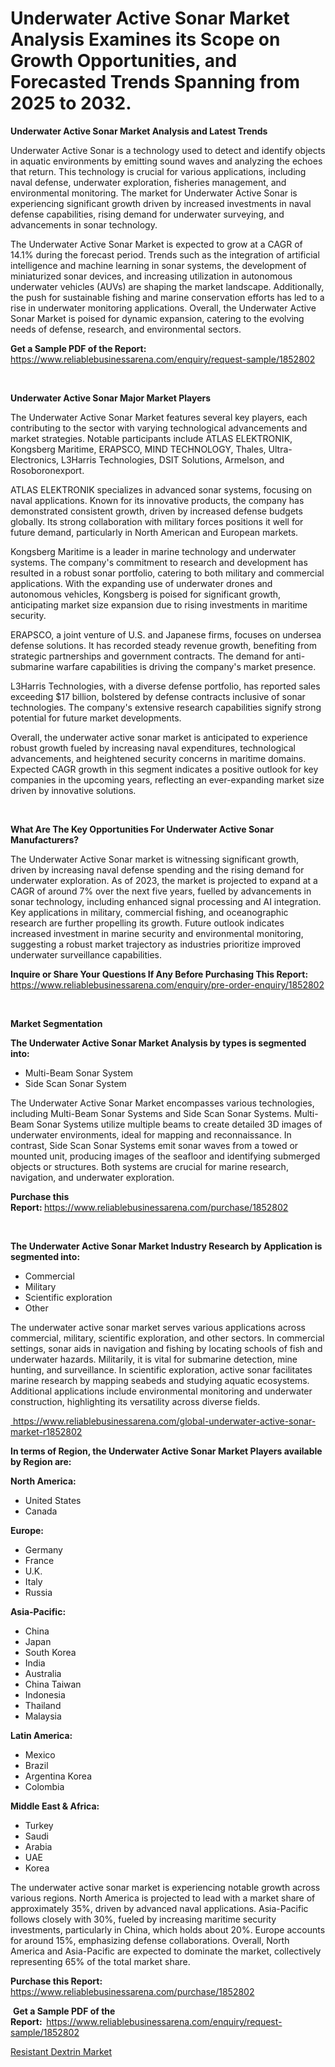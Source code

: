 <p><h1>Underwater Active Sonar Market Analysis Examines its Scope on Growth Opportunities, and Forecasted Trends Spanning from 2025 to 2032.</h1></p><p><strong>Underwater Active Sonar Market Analysis and Latest Trends</strong></p>
<p><p>Underwater Active Sonar is a technology used to detect and identify objects in aquatic environments by emitting sound waves and analyzing the echoes that return. This technology is crucial for various applications, including naval defense, underwater exploration, fisheries management, and environmental monitoring. The market for Underwater Active Sonar is experiencing significant growth driven by increased investments in naval defense capabilities, rising demand for underwater surveying, and advancements in sonar technology.</p><p>The Underwater Active Sonar Market is expected to grow at a CAGR of 14.1% during the forecast period. Trends such as the integration of artificial intelligence and machine learning in sonar systems, the development of miniaturized sonar devices, and increasing utilization in autonomous underwater vehicles (AUVs) are shaping the market landscape. Additionally, the push for sustainable fishing and marine conservation efforts has led to a rise in underwater monitoring applications. Overall, the Underwater Active Sonar Market is poised for dynamic expansion, catering to the evolving needs of defense, research, and environmental sectors.</p></p>
<p><strong>Get a Sample PDF of the Report:&nbsp;</strong> <a href="https://www.reliablebusinessarena.com/enquiry/request-sample/1852802?utm_campaign=2645&utm_medium=2&utm_source=Github&utm_content=ia&utm_term=28022025&utm_id=underwater-active-sonar">https://www.reliablebusinessarena.com/enquiry/request-sample/1852802</a></p>
<p>&nbsp;</p>
<p><strong>Underwater Active Sonar Major Market Players</strong></p>
<p><p>The Underwater Active Sonar Market features several key players, each contributing to the sector with varying technological advancements and market strategies. Notable participants include ATLAS ELEKTRONIK, Kongsberg Maritime, ERAPSCO, MIND TECHNOLOGY, Thales, Ultra-Electronics, L3Harris Technologies, DSIT Solutions, Armelson, and Rosoboronexport.</p><p>ATLAS ELEKTRONIK specializes in advanced sonar systems, focusing on naval applications. Known for its innovative products, the company has demonstrated consistent growth, driven by increased defense budgets globally. Its strong collaboration with military forces positions it well for future demand, particularly in North American and European markets.</p><p>Kongsberg Maritime is a leader in marine technology and underwater systems. The company's commitment to research and development has resulted in a robust sonar portfolio, catering to both military and commercial applications. With the expanding use of underwater drones and autonomous vehicles, Kongsberg is poised for significant growth, anticipating market size expansion due to rising investments in maritime security.</p><p>ERAPSCO, a joint venture of U.S. and Japanese firms, focuses on undersea defense solutions. It has recorded steady revenue growth, benefiting from strategic partnerships and government contracts. The demand for anti-submarine warfare capabilities is driving the company's market presence.</p><p>L3Harris Technologies, with a diverse defense portfolio, has reported sales exceeding $17 billion, bolstered by defense contracts inclusive of sonar technologies. The company's extensive research capabilities signify strong potential for future market developments.</p><p>Overall, the underwater active sonar market is anticipated to experience robust growth fueled by increasing naval expenditures, technological advancements, and heightened security concerns in maritime domains. Expected CAGR growth in this segment indicates a positive outlook for key companies in the upcoming years, reflecting an ever-expanding market size driven by innovative solutions.</p></p>
<p>&nbsp;</p>
<p><strong>What Are The Key Opportunities For Underwater Active Sonar Manufacturers?</strong></p>
<p><p>The Underwater Active Sonar market is witnessing significant growth, driven by increasing naval defense spending and the rising demand for underwater exploration. As of 2023, the market is projected to expand at a CAGR of around 7% over the next five years, fuelled by advancements in sonar technology, including enhanced signal processing and AI integration. Key applications in military, commercial fishing, and oceanographic research are further propelling its growth. Future outlook indicates increased investment in marine security and environmental monitoring, suggesting a robust market trajectory as industries prioritize improved underwater surveillance capabilities.</p></p>
<p><strong>Inquire or Share Your Questions If Any Before Purchasing This Report:</strong> <a href="https://www.reliablebusinessarena.com/enquiry/pre-order-enquiry/1852802?utm_campaign=2645&utm_medium=2&utm_source=Github&utm_content=ia&utm_term=28022025&utm_id=underwater-active-sonar">https://www.reliablebusinessarena.com/enquiry/pre-order-enquiry/1852802</a></p>
<p>&nbsp;</p>
<p><strong>Market Segmentation</strong></p>
<p><strong>The Underwater Active Sonar Market Analysis by types is segmented into:</strong></p>
<p><ul><li>Multi-Beam Sonar System</li><li>Side Scan Sonar System</li></ul></p>
<p><p>The Underwater Active Sonar Market encompasses various technologies, including Multi-Beam Sonar Systems and Side Scan Sonar Systems. Multi-Beam Sonar Systems utilize multiple beams to create detailed 3D images of underwater environments, ideal for mapping and reconnaissance. In contrast, Side Scan Sonar Systems emit sonar waves from a towed or mounted unit, producing images of the seafloor and identifying submerged objects or structures. Both systems are crucial for marine research, navigation, and underwater exploration.</p></p>
<p><strong>Purchase this Report:&nbsp;</strong><a href="https://www.reliablebusinessarena.com/purchase/1852802?utm_campaign=2645&utm_medium=2&utm_source=Github&utm_content=ia&utm_term=28022025&utm_id=underwater-active-sonar">https://www.reliablebusinessarena.com/purchase/1852802</a></p>
<p>&nbsp;</p>
<p><strong>The Underwater Active Sonar Market Industry Research by Application is segmented into:</strong></p>
<p><ul><li>Commercial</li><li>Military</li><li>Scientific exploration</li><li>Other</li></ul></p>
<p><p>The underwater active sonar market serves various applications across commercial, military, scientific exploration, and other sectors. In commercial settings, sonar aids in navigation and fishing by locating schools of fish and underwater hazards. Militarily, it is vital for submarine detection, mine hunting, and surveillance. In scientific exploration, active sonar facilitates marine research by mapping seabeds and studying aquatic ecosystems. Additional applications include environmental monitoring and underwater construction, highlighting its versatility across diverse fields.</p></p>
<p><a href="https://www.reliablebusinessarena.com/global-underwater-active-sonar-market-r1852802?utm_campaign=2645&utm_medium=2&utm_source=Github&utm_content=ia&utm_term=28022025&utm_id=underwater-active-sonar">&nbsp;https://www.reliablebusinessarena.com/global-underwater-active-sonar-market-r1852802</a></p>
<p><strong>In terms of Region, the Underwater Active Sonar Market Players available by Region are:</strong></p>
<p>
    <p> <strong> North America: </strong>
        <ul>
            <li>United States</li>
            <li>Canada</li>
        </ul>
        </p> 
    <p> <strong> Europe: </strong>
        <ul>
            <li>Germany</li>
            <li>France</li>
            <li>U.K.</li>
            <li>Italy</li>
            <li>Russia</li>
        </ul>
        </p> 
    <p> <strong> Asia-Pacific: </strong>
        <ul>
            <li>China</li>
            <li>Japan</li>
            <li>South Korea</li>
            <li>India</li>
            <li>Australia</li>
            <li>China Taiwan</li>
            <li>Indonesia</li>
            <li>Thailand</li>
            <li>Malaysia</li>
        </ul>
        </p> 
    <p> <strong> Latin America: </strong>
        <ul>
            <li>Mexico</li>
            <li>Brazil</li>
            <li>Argentina Korea</li>
            <li>Colombia</li>
        </ul>
        </p> 
    <p> <strong> Middle East & Africa: </strong>
        <ul>
            <li>Turkey</li>
            <li>Saudi</li>
            <li>Arabia</li>
            <li>UAE</li>
            <li>Korea</li>
        </ul>
    </p>
    </p>
<p><p>The underwater active sonar market is experiencing notable growth across various regions. North America is projected to lead with a market share of approximately 35%, driven by advanced naval applications. Asia-Pacific follows closely with 30%, fueled by increasing maritime security investments, particularly in China, which holds about 20%. Europe accounts for around 15%, emphasizing defense collaborations. Overall, North America and Asia-Pacific are expected to dominate the market, collectively representing 65% of the total market share.</p></p>
<p><strong>Purchase this Report: </strong><a href="https://www.reliablebusinessarena.com/purchase/1852802?utm_campaign=2645&utm_medium=2&utm_source=Github&utm_content=ia&utm_term=28022025&utm_id=underwater-active-sonar">https://www.reliablebusinessarena.com/purchase/1852802</a></p>
<p>&nbsp;<strong>Get a Sample PDF of the Report:&nbsp;&nbsp;</strong><a href="https://www.reliablebusinessarena.com/enquiry/request-sample/1852802?utm_campaign=2645&utm_medium=2&utm_source=Github&utm_content=ia&utm_term=28022025&utm_id=underwater-active-sonar">https://www.reliablebusinessarena.com/enquiry/request-sample/1852802</a></p>
<p><strong></strong></p>
<p><p><a href="https://github.com/OlenFleming68/Market-Research-Report-List-1/blob/main/resistant-dextrin-market.md?utm_campaign=2645&utm_medium=2&utm_source=Github&utm_content=ia&utm_term=28022025&utm_id=underwater-active-sonar">Resistant Dextrin Market</a></p></p>